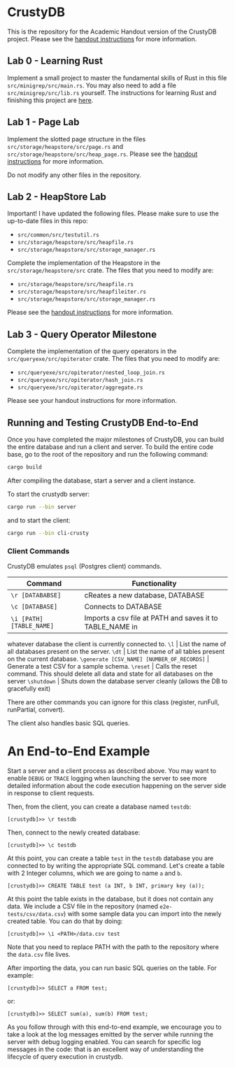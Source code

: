 # CrustyDB

This is the repository for the Academic Handout version of the CrustyDB project.
Please see the [handout instructions](docs/) for more information.

## Lab 0 - Learning Rust

Implement a small project to master the fundamental skills of Rust in this file `src/minigrep/src/main.rs`. You may also need to add a file `src/minigrep/src/lib.rs` yourself. The instructions for learning Rust and finishing this project are [here](src/minigrep/README.md). 

## Lab 1 - Page Lab

Implement the slotted page structure in the files `src/storage/heapstore/src/page.rs` 
and `src/storage/heapstore/src/heap_page.rs`. 
Please see the [handout instructions](docs/lab1-heappage.md) for more information.

Do not modify any other files in the repository.

## Lab 2 - HeapStore Lab
Important! I have updated the following files. Please make sure to use the up-to-date files in this repo:

- `src/common/src/testutil.rs`
- `src/storage/heapstore/src/heapfile.rs`
- `src/storage/heapstore/src/storage_manager.rs`

Complete the implementation of the Heapstore in the `src/storage/heapstore/src`
crate. The files that you need to modify are:

- `src/storage/heapstore/src/heapfile.rs`
- `src/storage/heapstore/src/heapfileiter.rs`
- `src/storage/heapstore/src/storage_manager.rs`

Please see the [handout instructions](docs/lab2-heapfile.md) for more information.

## Lab 3 - Query Operator Milestone
Complete the implementation of the query operators in the `src/queryexe/src/opiterator`
crate. The files that you need to modify are:

- `src/queryexe/src/opiterator/nested_loop_join.rs`
- `src/queryexe/src/opiterator/hash_join.rs`
- `src/queryexe/src/opiterator/aggregate.rs`

Please see your handout instructions for more information.

## Running and Testing CrustyDB End-to-End

Once you have completed the major milestones of CrustyDB, you can build the
entire database and run a client and server. To build the entire code base, go
to the root of the repository and run the following command:

```bash
cargo build
```

After compiling the database, start a server and a client instance.

To start the crustydb server:

```bash
cargo run --bin server
```

and to start the client:

```bash
cargo run --bin cli-crusty
```

### Client Commands

CrustyDB emulates `psql` (Postgres client) commands.

Command | Functionality
---------|--------------
`\r [DATABABSE]` | cReates a new database, DATABASE
`\c [DATABASE]` | Connects to DATABASE
`\i [PATH] [TABLE_NAME]` | Imports a csv file at PATH and saves it to TABLE_NAME in 
whatever database the client is currently connected to.
`\l` | List the name of all databases present on the server.
`\dt` | List the name of all tables present on the current database.
`\generate [CSV_NAME] [NUMBER_OF_RECORDS]` | Generate a test CSV for a sample schema.
`\reset` | Calls the reset command. This should delete all data and state for all databases on the server
`\shutdown` |  Shuts down the database server cleanly (allows the DB to gracefully exit)

There are other commands you can ignore for this class (register, runFull, runPartial, convert).

The client also handles basic SQL queries.

# An End-to-End Example

Start a server and a client process as described above. You may want to 
enable `DEBUG` or `TRACE` logging when launching the server to see more detailed
information about the code execution happening on the server side in 
response to client requests.

Then, from the client, you can create a database named `testdb`:

```
[crustydb]>> \r testdb 
```

Then, connect to the newly created database:

```
[crustydb]>> \c testdb
```

At this point, you can create a table `test` in the `testdb` database you are
connected to by writing the appropriate SQL command. Let's create a table with 2
Integer columns, which we are going to name `a` and `b`.

```
[crustydb]>> CREATE TABLE test (a INT, b INT, primary key (a));
```

At this point the table exists in the database, but it does not contain any
data. We include a CSV file in the repository (named `e2e-tests/csv/data.csv`)
with some sample data you can import into the newly created table. You can do
that by doing:

```
[crustydb]>> \i <PATH>/data.csv test
```

Note that you need to replace PATH with the path to the repository where the
`data.csv` file lives.

After importing the data, you can run basic SQL queries on the table. For
example:

```
[crustydb]>> SELECT a FROM test;
```

or:

```
[crustydb]>> SELECT sum(a), sum(b) FROM test;
```

As you follow through with this end-to-end example, we encourage you to take a
look at the log messages emitted by the server while running the server with
debug logging enabled. You can search for specific log messages in the code: that is an excellent way of understanding the lifecycle of query execution in crustydb.
